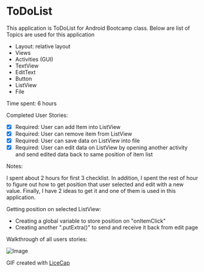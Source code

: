 ToDoList
=========

This application is ToDoList for Android Bootcamp class. Below are list of Topics are used for this application

  - Layout: relative layout
  - Views
  - Activities (GUI)
  - TextView
  - EditText
  - Button
  - ListView
  - File

Time spent: 6 hours

Completed User Stories:

  - [x] Required: User can add Item into ListView
  - [x] Required: User can remove item from ListView
  - [x] Required: User can save data on ListView into file
  - [x] Required: User can edit data on ListView by opening another activity and send edited data back to same position of item list
 
Notes:

I spent about 2 hours for first 3 checklist. In addition, I spent the rest of hour to figure out how to get position that user selected and edit with a new value. Finally, I have 2 ideas to get it and one of them is used in this application.

Getting position on selected ListView:
 
 - Creating a global variable to store position on "onItemClick"
 - Creating another ".putExtra()" to send and receive it back from edit page 
 
Walkthrough of all users stories:

![Image](https://github.com/comscience15/ToDoList/todolist.gif)

GIF created with [LiceCap]

[LiceCap]:www.cockos.com/licecap/
